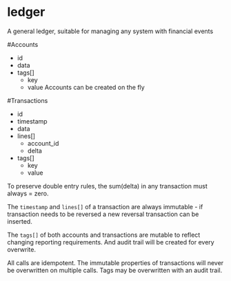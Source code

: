 # ledger
A general ledger, suitable for managing any system with financial events

#Accounts
  - id
  - data
  - tags[]
    - key
    - value
Accounts can be created on the fly 

#Transactions
  - id
  - timestamp
  - data
  - lines[]
    - account_id
    - delta
  - tags[]
    - key
    - value
   
   
To preserve double entry rules, the sum(delta) in any transaction must always = zero.

The `timestamp` and `lines[]` of a transaction are always immutable - if transaction needs to be reversed a new reversal transaction can be inserted. 

The `tags[]` of both accounts and transactions are mutable to reflect changing reporting requirements. And audit trail will be created for every overwrite. 

All calls are idempotent. The immutable properties of transactions will never be overwritten on multiple calls. Tags may be overwritten with an audit trail. 
